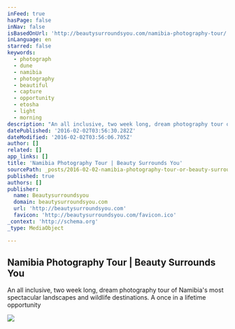 ```yaml
---
inFeed: true
hasPage: false
inNav: false
isBasedOnUrl: 'http://beautysurroundsyou.com/namibia-photography-tour/'
inLanguage: en
starred: false
keywords:
  - photograph
  - dune
  - namibia
  - photography
  - beautiful
  - capture
  - opportunity
  - etosha
  - light
  - morning
description: "An all inclusive, two week long, dream photography tour of Namibia's most spectacular landscapes and wildlife destinations. A once in a lifetime opportunity"
datePublished: '2016-02-02T03:56:30.282Z'
dateModified: '2016-02-02T03:56:06.705Z'
author: []
related: []
app_links: []
title: 'Namibia Photography Tour | Beauty Surrounds You'
sourcePath: _posts/2016-02-02-namibia-photography-tour-or-beauty-surrounds-you.md
published: true
authors: []
publisher:
  name: Beautysurroundsyou
  domain: beautysurroundsyou.com
  url: 'http://beautysurroundsyou.com'
  favicon: 'http://beautysurroundsyou.com/favicon.ico'
_context: 'http://schema.org'
_type: MediaObject

---
```

<article style=""><h1>Namibia Photography Tour | Beauty Surrounds You</h1><p>An all inclusive, two week long, dream photography tour of Namibia's most spectacular landscapes and wildlife destinations. A once in a lifetime opportunity</p><img src="https://s3-us-west-2.amazonaws.com/the-grid-img/p/44c7878103af735e3b23d1c2c98602064d031eba.jpg" /></article>